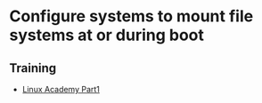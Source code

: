 # Configure systems to mount file systems at or during boot

## Training
* [Linux Academy Part1](https://linuxacademy.com/cp/courses/lesson/course/5412/lesson/5/module/428)